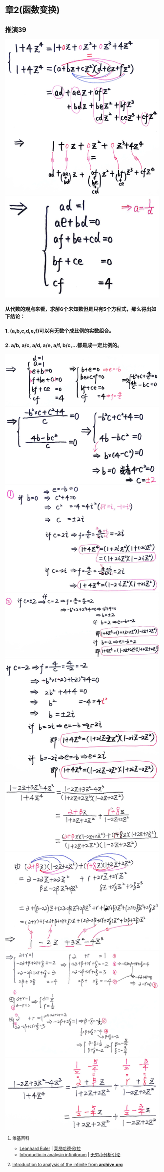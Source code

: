 # 章2(函数变换)

## 推演39

![](/images/无穷级数/欧拉的无穷分析引论中典型的推演实验/章2/推演39/39-1.jpg)
![](/images/无穷级数/欧拉的无穷分析引论中典型的推演实验/章2/推演39/39-2.jpg)

### 从代数的观点来看，求解6个未知数但是只有5个方程式，那么得出如下结论：
### 1. (a,b,c,d,e,f)可以有无数个成比例的实数组合。
### 2. a/b, a/c, a/d, a/e, a/f, b/c,...都是成一定比例的。

![](/images/无穷级数/欧拉的无穷分析引论中典型的推演实验/章2/推演39/39-3.jpg)
![](/images/无穷级数/欧拉的无穷分析引论中典型的推演实验/章2/推演39/39-4.jpg)
![](/images/无穷级数/欧拉的无穷分析引论中典型的推演实验/章2/推演39/39-5.jpg)
![](/images/无穷级数/欧拉的无穷分析引论中典型的推演实验/章2/推演39/39-6.jpg)
![](/images/无穷级数/欧拉的无穷分析引论中典型的推演实验/章2/推演39/39-7.jpg)
![](/images/无穷级数/欧拉的无穷分析引论中典型的推演实验/章2/推演39/39-8.jpg)
![](/images/无穷级数/欧拉的无穷分析引论中典型的推演实验/章2/推演39/39-9.jpg)
![](/images/无穷级数/欧拉的无穷分析引论中典型的推演实验/章2/推演39/39-10.jpg)
![](/images/无穷级数/欧拉的无穷分析引论中典型的推演实验/章2/推演39/39-11.jpg)

1. 维基百科
	- [Leonhard Euler](https://en.wikipedia.org/wiki/Leonhard_Euler) | [莱昂哈德·欧拉](https://zh.wikipedia.org/wiki/%E8%90%8A%E6%98%82%E5%93%88%E5%BE%B7%C2%B7%E6%AD%90%E6%8B%89) 
	- [Introductio in analysin infinitorum](https://en.wikipedia.org/wiki/Introductio_in_analysin_infinitorum) | [无穷小分析引论](https://zh.wikipedia.org/wiki/%E6%97%A0%E7%A9%B7%E5%B0%8F%E5%88%86%E6%9E%90%E5%BC%95%E8%AE%BA) 

2. [Introduction to analysis of the infinite from **archive.org**](https://archive.org/details/introductiontoan0000eule/page/356/mode/2up) 


